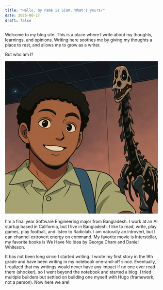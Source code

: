 ```yaml
---
title: "Hello, my name is Siam. What's yours?"
date: 2025-06-27
draft: false
---
```


Welcome to my blog site. This is a place where I write about my thoughts, learnings, and opinions. Writing here soothes me by giving my thoughts a place to rest, and allows me to grow as a writer.

But who am I?

![me](me.png)

I'm a final year Software Engineering major from Bangladesh. I work at an AI startup based in California, but I live in Bangladesh. I like to read, write, play games, play football, and listen to Radiolab. I am naturally an introvert, but I can channel extrovert energy on command. My favorite movie is Interstellar, my favorite books is We Have No Idea by George Cham and Daniel Whiteson.

It has not been long since I started writing. I wrote my first story in the 9th grade and have been writing in my notebook one-and-off since. Eventually, I realized that my writings would never have any impact if no one ever read them (shocker), so I went beyond the notebook and started a blog. I tried multiple builders but settled on building one myself with Hugo (framework, not a person). Now here we are! 